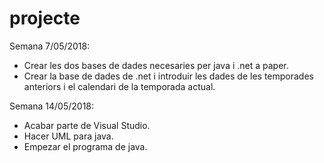 # projecte

Semana 7/05/2018:
- Crear les dos bases de dades necesaries per java i .net a paper.
- Crear la base de dades de .net i introduir les dades de les temporades anteriors i el calendari de la temporada actual.

Semana 14/05/2018:
- Acabar parte de Visual Studio.
- Hacer UML para java.
- Empezar el programa de java.
